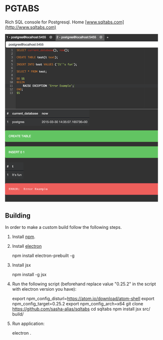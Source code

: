 # PGTABS

Rich SQL console for Postgresql. Home [www.sqltabs.com](http://www.sqltabs.com)

![](/pgtabs.png?raw=true)

## Building

In order to make a custom build follow the following steps.

1. Install [npm](https://www.npmjs.com).

2. Install [electron](http://electron.atom.io)

    npm install electron-prebuilt -g

3. Install jsx

    npm install -g jsx

4. Run the following script (beforehand replace value "0.25.2" in the script with electron version you have):

    export npm_config_disturl=https://atom.io/download/atom-shell
    export npm_config_target=0.25.2
    export npm_config_arch=x64
    git clone https://github.com/sasha-alias/sqltabs
    cd sqltabs
    npm install
    jsx src/ build/

5. Run application:

    electron .


